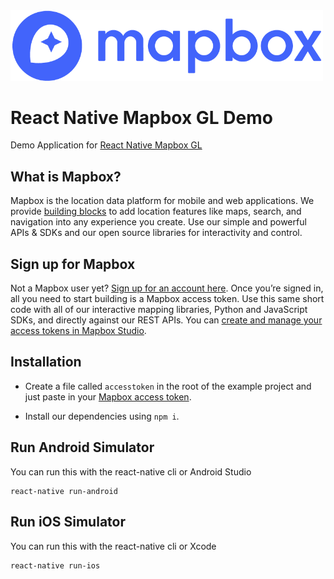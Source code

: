 <a href="https://www.mapbox.com">
  <img src="/assets/mapbox_logo.png" width="500"/>
</a>

# React Native Mapbox GL Demo

Demo Application for [React Native Mapbox GL](../README.md)

## What is Mapbox?

Mapbox is the location data platform for mobile and web applications. We provide [building blocks](https://www.mapbox.com/products/) to add location features like maps, search, and navigation into any experience you create. Use our simple and powerful APIs & SDKs and our open source libraries for interactivity and control.

## Sign up for Mapbox

Not a Mapbox user yet? [Sign up for an account here](https://www.mapbox.com/signup/). Once you’re signed in, all you need to start building is a Mapbox access token. Use this same short code with all of our interactive mapping libraries, Python and JavaScript SDKs, and directly against our REST APIs. You can [create and manage your access tokens in Mapbox Studio](https://www.mapbox.com/studio/account/tokens/).

## Installation

* Create a file called `accesstoken` in the root of the example project and just paste in your [Mapbox access token](https://www.mapbox.com/studio/account/tokens/).

* Install our dependencies using `npm i`.

## Run Android Simulator

You can run this with the react-native cli or Android Studio

```
react-native run-android
```

## Run iOS Simulator

You can run this with the react-native cli or Xcode

```
react-native run-ios
```

